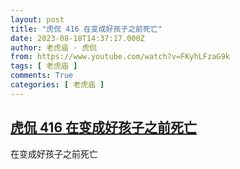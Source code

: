 ```yaml
---
layout: post
title: "虎侃 416 在变成好孩子之前死亡"
date: 2023-08-18T14:37:17.000Z
author: 老虎庙 · 虎侃
from: https://www.youtube.com/watch?v=FKyhLFzaG9k
tags: [ 老虎庙 ]
comments: True
categories: [ 老虎庙 ]
---
```

<!--1692369437000-->
[虎侃 416 在变成好孩子之前死亡](https://www.youtube.com/watch?v=FKyhLFzaG9k)
------

<div>
在变成好孩子之前死亡
</div>

